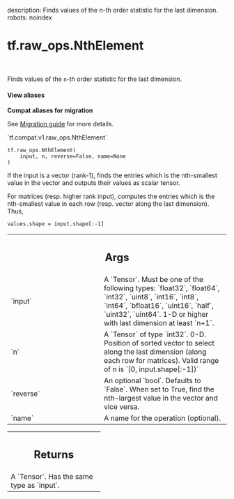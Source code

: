 description: Finds values of the n-th order statistic for the last dimension.
robots: noindex

# tf.raw_ops.NthElement

<!-- Insert buttons and diff -->

<table class="tfo-notebook-buttons tfo-api nocontent" align="left">

</table>



Finds values of the `n`-th order statistic for the last dimension.


<section class="expandable">
  <h4 class="showalways">View aliases</h4>
  <p>
<b>Compat aliases for migration</b>
<p>See
<a href="https://www.tensorflow.org/guide/migrate">Migration guide</a> for
more details.</p>
<p>`tf.compat.v1.raw_ops.NthElement`</p>
</p>
</section>

<pre class="devsite-click-to-copy prettyprint lang-py tfo-signature-link">
<code>tf.raw_ops.NthElement(
    input, n, reverse=False, name=None
)
</code></pre>



<!-- Placeholder for "Used in" -->

If the input is a vector (rank-1), finds the entries which is the nth-smallest
value in the vector and outputs their values as scalar tensor.

For matrices (resp. higher rank input), computes the entries which is the
nth-smallest value in each row (resp. vector along the last dimension). Thus,

    values.shape = input.shape[:-1]

<!-- Tabular view -->
 <table class="responsive fixed orange">
<colgroup><col width="214px"><col></colgroup>
<tr><th colspan="2"><h2 class="add-link">Args</h2></th></tr>

<tr>
<td>
`input`<a id="input"></a>
</td>
<td>
A `Tensor`. Must be one of the following types: `float32`, `float64`, `int32`, `uint8`, `int16`, `int8`, `int64`, `bfloat16`, `uint16`, `half`, `uint32`, `uint64`.
1-D or higher with last dimension at least `n+1`.
</td>
</tr><tr>
<td>
`n`<a id="n"></a>
</td>
<td>
A `Tensor` of type `int32`.
0-D. Position of sorted vector to select along the last dimension (along
each row for matrices). Valid range of n is `[0, input.shape[:-1])`
</td>
</tr><tr>
<td>
`reverse`<a id="reverse"></a>
</td>
<td>
An optional `bool`. Defaults to `False`.
When set to True, find the nth-largest value in the vector and vice
versa.
</td>
</tr><tr>
<td>
`name`<a id="name"></a>
</td>
<td>
A name for the operation (optional).
</td>
</tr>
</table>



<!-- Tabular view -->
 <table class="responsive fixed orange">
<colgroup><col width="214px"><col></colgroup>
<tr><th colspan="2"><h2 class="add-link">Returns</h2></th></tr>
<tr class="alt">
<td colspan="2">
A `Tensor`. Has the same type as `input`.
</td>
</tr>

</table>

